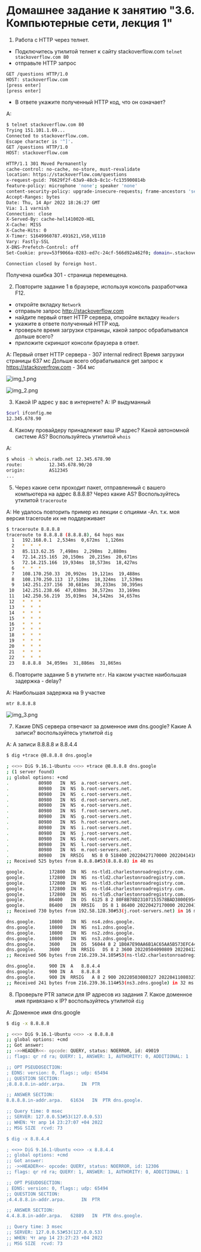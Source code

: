 # Домашнее задание к занятию "3.6. Компьютерные сети, лекция 1"

1. Работа c HTTP через телнет.
- Подключитесь утилитой телнет к сайту stackoverflow.com
`telnet stackoverflow.com 80`
- отправьте HTTP запрос
```bash
GET /questions HTTP/1.0
HOST: stackoverflow.com
[press enter]
[press enter]
```
- В ответе укажите полученный HTTP код, что он означает?

A:
```bash
$ telnet stackoverflow.com 80
Trying 151.101.1.69...
Connected to stackoverflow.com.
Escape character is '^]'.
GET /questions HTTP/1.0
HOST: stackoverflow.com

HTTP/1.1 301 Moved Permanently
cache-control: no-cache, no-store, must-revalidate
location: https://stackoverflow.com/questions
x-request-guid: 76629f2f-63a9-48cb-8c1c-fc135900814b
feature-policy: microphone 'none'; speaker 'none'
content-security-policy: upgrade-insecure-requests; frame-ancestors 'self' https://stackexchange.com
Accept-Ranges: bytes
Date: Thu, 14 Apr 2022 18:26:27 GMT
Via: 1.1 varnish
Connection: close
X-Served-By: cache-hel1410020-HEL
X-Cache: MISS
X-Cache-Hits: 0
X-Timer: S1649960787.491621,VS0,VE110
Vary: Fastly-SSL
X-DNS-Prefetch-Control: off
Set-Cookie: prov=53f9066a-0283-ed7c-24cf-566d92a462f0; domain=.stackoverflow.com; expires=Fri, 01-Jan-2055 00:00:00 GMT; path=/; HttpOnly

Connection closed by foreign host.
```
Получена ошибка 301 - страница перемещена. 

2. Повторите задание 1 в браузере, используя консоль разработчика F12.
- откройте вкладку `Network`
- отправьте запрос http://stackoverflow.com
- найдите первый ответ HTTP сервера, откройте вкладку `Headers`
- укажите в ответе полученный HTTP код.
- проверьте время загрузки страницы, какой запрос обрабатывался дольше всего?
- приложите скриншот консоли браузера в ответ.

A: Первый ответ HTTP сервера - 307 internal redirect
Время загрузки страницы 637 мс
Дольше всего обрабатывался get запрос к https://stackoverfrow.com - 364 мс

![img_1.png](img_1.png)

![img_2.png](img_2.png)

3. Какой IP адрес у вас в интернете?
A: IP выдуманный
```bash
$curl ifconfig.me
12.345.678.90
```
4. Какому провайдеру принадлежит ваш IP адрес? Какой автономной системе AS? Воспользуйтесь утилитой `whois`

A: 
```bash
$ whois -h whois.radb.net 12.345.678.90
route:          12.345.678.90/20
origin:         AS12345
...
```

5. Через какие сети проходит пакет, отправленный с вашего компьютера на адрес 8.8.8.8? Через какие AS? Воспользуйтесь утилитой `traceroute`

A: Не удалось повторить пример из лекции с опциями -An. т.к. моя версия traceroute их не поддерживает  
```bash
$ traceroute 8.8.8.8
traceroute to 8.8.8.8 (8.8.8.8), 64 hops max
  1   192.168.0.1  2,534ms  0,672ms  1,126ms 
  2   *  *  * 
  3   85.113.62.35  7,498ms  2,298ms  2,880ms 
  4   72.14.215.165  20,150ms  20,215ms  20,671ms 
  5   72.14.215.166  19,934ms  18,573ms  18,427ms 
  6   *  *  * 
  7   108.170.250.33  20,992ms  19,121ms  19,488ms 
  8   108.170.250.113  17,510ms  18,324ms  17,539ms 
  9   142.251.237.156  30,681ms  30,233ms  30,395ms 
 10   142.251.238.66  47,038ms  38,572ms  33,169ms 
 11   142.250.56.219  35,019ms  34,542ms  34,657ms 
 12   *  *  * 
 13   *  *  * 
 14   *  *  * 
 15   *  *  * 
 16   *  *  * 
 17   *  *  * 
 18   *  *  * 
 19   *  *  * 
 20   *  *  * 
 21   *  *  * 
 22   *  *  * 
 23   8.8.8.8  34,059ms  31,886ms  31,865ms 

```

6. Повторите задание 5 в утилите `mtr`. На каком участке наибольшая задержка - delay?

A: Наибольшая задержка на 9 участке
```bash
mtr 8.8.8.8
```
![img_3.png](img_3.png)

7. Какие DNS сервера отвечают за доменное имя dns.google? Какие A записи? воспользуйтесь утилитой `dig`

A: A записи 8.8.8.8 и 8.8.4.4
```bash
$ dig +trace @8.8.8.8 dns.google

; <<>> DiG 9.16.1-Ubuntu <<>> +trace @8.8.8.8 dns.google
; (1 server found)
;; global options: +cmd
.			80980	IN	NS	a.root-servers.net.
.			80980	IN	NS	b.root-servers.net.
.			80980	IN	NS	c.root-servers.net.
.			80980	IN	NS	d.root-servers.net.
.			80980	IN	NS	e.root-servers.net.
.			80980	IN	NS	f.root-servers.net.
.			80980	IN	NS	g.root-servers.net.
.			80980	IN	NS	h.root-servers.net.
.			80980	IN	NS	i.root-servers.net.
.			80980	IN	NS	j.root-servers.net.
.			80980	IN	NS	k.root-servers.net.
.			80980	IN	NS	l.root-servers.net.
.			80980	IN	NS	m.root-servers.net.
.			80980	IN	RRSIG	NS 8 0 518400 20220427170000 20220414160000 47671 . S9otQ/cLZS7+3y0K7IpVuS2tHs/yKaFw/3cJMwZYMJ72YX5nR9DLKRTU oYiS2betAM+9T4GssqGY2U9/KUU10Ju2HvOBmhLqWUU2vQxiKX6zjzfE MjWMgZTK24CZvSSyqkvs1JZn0/uroU8HY7wAE380sWTwCaXeINWUUEX0 PkO/K73TUjTpidorAjm16bpLDJl3jwZB84QukD72LrvqI4my0D+0T2wI BtFXvC6e3SQM6/VtE6582eA0IhRzRRddIrCO6P7K1ZuCI06pKhArPcJt 3N7J9zG7/jv2YWH/gXz2R3O1QrRdZLR0bq2dnb2oDDJbEX/Vbtp0JjWo 1Y5FZQ==
;; Received 525 bytes from 8.8.8.8#53(8.8.8.8) in 40 ms

google.			172800	IN	NS	ns-tld1.charlestonroadregistry.com.
google.			172800	IN	NS	ns-tld2.charlestonroadregistry.com.
google.			172800	IN	NS	ns-tld3.charlestonroadregistry.com.
google.			172800	IN	NS	ns-tld4.charlestonroadregistry.com.
google.			172800	IN	NS	ns-tld5.charlestonroadregistry.com.
google.			86400	IN	DS	6125 8 2 80F8B78D23107153578BAD3800E9543500474E5C30C29698B40A3DB2 3ED9DA9F
google.			86400	IN	RRSIG	DS 8 1 86400 20220427170000 20220414160000 47671 . ad28FHm0bnQwXyTECZnGsi4+ut7Hy0kNhCTUtdxMLuvH7yA6MMALrC+Q vIQDHPsqVKH08SOMMSLDvdrwz210bocz2WoQNg/XlT8FXTptWno2tXhj ww+MQdsvd3p7OiTid0hcSXfzVLuh2YVXcgWI6sIRXIGWgRi6+0fIb45n WnXv8Ly1JqOmwyIo1OPTHrIC6r4+T//n2TgxDeGmVr8VTRgQghR9R6nf HERyrmu3umceIcYEscTMviSF5E14UaAoxpkogBb45TGO2nNFQpie3hPA 5Vu66ZmqDaNy9wl36YybbwvF6SPvuO7slDKZvnw0tu0ouhWpOBf6ncg2 CCYGQA==
;; Received 730 bytes from 192.58.128.30#53(j.root-servers.net) in 16 ms

dns.google.		10800	IN	NS	ns4.zdns.google.
dns.google.		10800	IN	NS	ns1.zdns.google.
dns.google.		10800	IN	NS	ns2.zdns.google.
dns.google.		10800	IN	NS	ns3.zdns.google.
dns.google.		3600	IN	DS	56044 8 2 1B0A7E90AA6B1AC65AA5B573EFC44ABF6CB2559444251B997103D2E4 0C351B08
dns.google.		3600	IN	RRSIG	DS 8 2 3600 20220504090809 20220412090809 3730 google. bKDS1Waq3FJ8K9xgHUUbypR2zxtZJN/K/O1ASCns95Jni2Q8YybkS34q EjhtxStdjdnAnhsX3pZIHprzAnFLzEhkDrXKH7g7ihxDLGHDH30ajXUH +VBk0gXtaAL6znbQ0NY6zH1N7F51bH5R8o9XbnWqbNwNsbNRFke9d2Zb j6c=
;; Received 506 bytes from 216.239.34.105#53(ns-tld2.charlestonroadregistry.com) in 56 ms

dns.google.		900	IN	A	8.8.4.4
dns.google.		900	IN	A	8.8.8.8
dns.google.		900	IN	RRSIG	A 8 2 900 20220503080327 20220411080327 9426 dns.google. RuuVUyMUfayaovylH9ZxMX6qdi2dndEOT3UTdU057JAzdX7h7kOMbqzi 5VPhCHBkFw6yyIJxjPbv6t3a8eop9jVbjXt/xr+QXu9qmkOqWdE4822V w+1svGYhHifNXIN3h/APQx1nX7ov2N3pJ5bnv9x10CaffHtURzEvdKal tkA=
;; Received 241 bytes from 216.239.36.114#53(ns3.zdns.google) in 32 ms
```

8. Проверьте PTR записи для IP адресов из задания 7. Какое доменное имя привязано к IP? воспользуйтесь утилитой `dig`

A: Доменное имя dns.google
```bash
$ dig -x 8.8.8.8

; <<>> DiG 9.16.1-Ubuntu <<>> -x 8.8.8.8
;; global options: +cmd
;; Got answer:
;; ->>HEADER<<- opcode: QUERY, status: NOERROR, id: 49019
;; flags: qr rd ra; QUERY: 1, ANSWER: 1, AUTHORITY: 0, ADDITIONAL: 1

;; OPT PSEUDOSECTION:
; EDNS: version: 0, flags:; udp: 65494
;; QUESTION SECTION:
;8.8.8.8.in-addr.arpa.		IN	PTR

;; ANSWER SECTION:
8.8.8.8.in-addr.arpa.	61634	IN	PTR	dns.google.

;; Query time: 0 msec
;; SERVER: 127.0.0.53#53(127.0.0.53)
;; WHEN: Чт апр 14 23:27:07 +04 2022
;; MSG SIZE  rcvd: 73

$ dig -x 8.8.4.4

; <<>> DiG 9.16.1-Ubuntu <<>> -x 8.8.4.4
;; global options: +cmd
;; Got answer:
;; ->>HEADER<<- opcode: QUERY, status: NOERROR, id: 12306
;; flags: qr rd ra; QUERY: 1, ANSWER: 1, AUTHORITY: 0, ADDITIONAL: 1

;; OPT PSEUDOSECTION:
; EDNS: version: 0, flags:; udp: 65494
;; QUESTION SECTION:
;4.4.8.8.in-addr.arpa.		IN	PTR

;; ANSWER SECTION:
4.4.8.8.in-addr.arpa.	62889	IN	PTR	dns.google.

;; Query time: 3 msec
;; SERVER: 127.0.0.53#53(127.0.0.53)
;; WHEN: Чт апр 14 23:27:23 +04 2022
;; MSG SIZE  rcvd: 73

```



